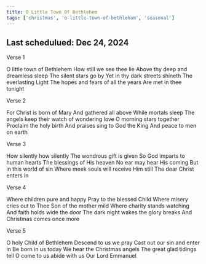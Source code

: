```yaml
---
title: O Little Town Of Bethlehem
tags: ['christmas', 'o-little-town-of-bethleham', 'seasonal']
---
```


## Last schedulued: Dec 24, 2024          

Verse 1

O little town of Bethlehem
How still we see thee lie
Above thy deep and dreamless sleep
The silent stars go by
Yet in thy dark streets shineth
The everlasting Light
The hopes and fears of all the years
Are met in thee tonight

Verse 2

For Christ is born of Mary
And gathered all above
While mortals sleep
The angels keep their watch of wondering love
O morning stars together
Proclaim the holy birth
And praises sing to God the King
And peace to men on earth

Verse 3

How silently how silently
The wondrous gift is given
So God imparts to human hearts
The blessings of His heaven
No ear may hear His coming
But in this world of sin
Where meek souls will receive Him still
The dear Christ enters in

Verse 4

Where children pure and happy
Pray to the blessed Child
Where misery cries out to Thee
Son of the mother mild
Where charity stands watching
And faith holds wide the door
The dark night wakes the glory breaks
And Christmas comes once more

Verse 5

O holy Child of Bethlehem
Descend to us we pray
Cast out our sin and enter in
Be born in us today
We hear the Christmas angels
The great glad tidings tell
O come to us abide with us
Our Lord Emmanuel

